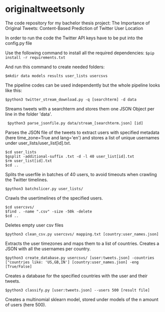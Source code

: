 # originaltweetsonly
The code repository for my bachelor thesis project: The Importance of Original Tweets: Content-Based Prediction of Twitter User Location

In order to run the code the Twitter API keys have to be put into the config.py file

Use the following command to install all the required dependencies:
``` $pip install -r requirements.txt ```

And run this command to create needed folders:

```$mkdir data models results user_lists usercsvs ```

The pipeline codes can be used independently but the whole pipeline looks like this:

``` $python3 twitter_stream_download.py -q [searchterm] -d data ```

Streams tweets with a searchterm and stores them one JSON Object per line in the folder 'data'.

``` $python3 parse_jsonfile.py data/stream_[searchterm.json] [id]```

Parses the JSON file of the tweets to extract users with specified metadata (here time_zone=True and lang='en') and stores a list of unique usernames under user_lists/user_list[id].txt.

``` 
$cd user_lists
$gsplit -additional-suffix .txt -d -l 40 user_list[id].txt
$rm user_list[id].txt
$cd .. 
``` 

Splits the userfile in batches of 40 users, to avoid timeouts when crawling the Twitter timelines.

``` $python3 batchslicer.py user_lists/ ```

Crawls the usertimelines of the specified users.

```
$cd usercsvs/
$find . -name ".csv" -size -50k -delete
$cd ..
```

Deletes empty user csv files

```$python3 clean_csv.py usercsvs/ mapping.txt [country:user_names.json]```

Extracts the user timezones and maps them to a list of countries. Creates a JSON with all the usernames per country.

```$python3 create_database.py usercsvs/ [user:tweets.json] -countries ["countries like: 'US,GB,IN'] [country:user_names.json] -eng [True/False] ```

Creates a database for the specified countries with the user and their tweets.

```$python3 classify.py [user:tweets.json] --users 500 [result file]```

Creates a multinomial sklearn model, stored under models of the n amount of users (here 500). 

